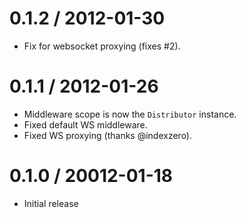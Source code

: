 
0.1.2 / 2012-01-30
==================

  * Fix for websocket proxying (fixes #2).

0.1.1 / 2012-01-26
==================

  * Middleware scope is now the `Distributor` instance.
  * Fixed default WS middleware.
  * Fixed WS proxying (thanks @indexzero).

0.1.0 / 20012-01-18
===================

  * Initial release
